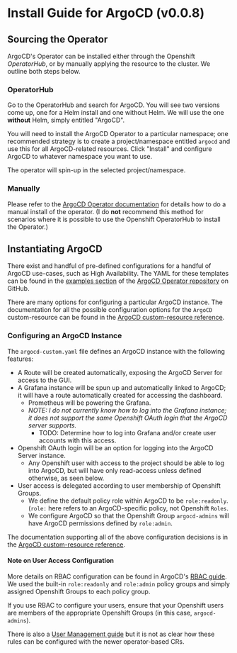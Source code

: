 # Install Guide for ArgoCD (v0.0.8)

## Sourcing the Operator

ArgoCD's Operator can be installed either through the Openshift *OperatorHub*, or by manually applying the resource to the cluster. We outline both steps below.

### OperatorHub

Go to the OperatorHub and search for ArgoCD. You will see two versions come up, one for a Helm install and one without Helm. We will use the one **without** Helm, simply entitled "ArgoCD".

You will need to install the ArgoCD Operator to a particular namespace; one recommended strategy is to create a project/namespace entitled `argocd` and use this for all ArgoCD-related resources. Click "Install" and configure ArgoCD to whatever namespace you want to use.

The operator will spin-up in the selected project/namespace.

### Manually

Please refer to the [ArgoCD Operator documentation](https://argocd-operator.readthedocs.io/en/latest/install/openshift/) for details how to do a manual install of the operator. (I do **not** recommend this method for scenarios where it is possible to use the Openshift OperatorHub to install the Operator.)

## Instantiating ArgoCD

There exist and handful of pre-defined configurations for a handful of ArgoCD use-cases, such as High Availability. The YAML for these templates can be found in the [examples section](https://github.com/argoproj-labs/argocd-operator/tree/master/examples) of the [ArgoCD Operator repository](https://github.com/argoproj-labs/argocd-operator) on GitHub.

There are many options for configuring a particular ArgoCD instance. The documentation for all the possible configuration options for the `ArgoCD` custom-resource can be found in the [ArgoCD custom-resource reference](https://argocd-operator.readthedocs.io/en/latest/reference/argocd/).

### Configuring an ArgoCD Instance

The `argocd-custom.yaml` file defines an ArgoCD instance with the following features:

- A Route will be created automatically, exposing the ArgoCD Server for access to the GUI.
- A Grafana instance will be spun up and automatically linked to ArgoCD; it will have a route automatically created for accessing the dashboard.
  - Prometheus will be powering the Grafana.
  - *NOTE: I do not currently know how to log into the Grafana instance; it does not support the same Openshift OAuth login that the ArgoCD server supports.*
    - TODO: Determine how to log into Grafana and/or create user accounts with this access.
- Openshift OAuth login will be an option for logging into the ArgoCD Server instance.
  - Any Openshift user with access to the project should be able to log into ArgoCD, but will have only read-access unless defined otherwise, as seen below.
- User access is delegated according to user membership of Openshift Groups.
  - We define the default policy role within ArgoCD to be `role:readonly`. (`role:` here refers to an ArgoCD-specific policy, not Openshift `Roles`.
  - We configure ArgoCD so that the Openshift Group `argocd-admins` will have ArgoCD permissions defined by `role:admin`.
  
The documentation supporting all of the above configuration decisions is in the [ArgoCD custom-resource reference](https://argocd-operator.readthedocs.io/en/latest/reference/argocd/).

#### Note on User Access Configuration

More details on RBAC configuration can be found in ArgoCD's [RBAC guide](https://github.com/argoproj/argo-cd/blob/master/docs/operator-manual/rbac.md). We used the built-in `role:readonly` and `role:admin` policy groups and simply assigned Openshift Groups to each policy group.

If you use RBAC to configure your users, ensure that your Openshift users are members of the appropriate Openshift Groups (in this case, `argocd-admins`).

There is also a [User Management guide](https://github.com/argoproj/argo-cd/blob/master/docs/operator-manual/user-management/index.md) but it is not as clear how these rules can be configured with the newer operator-based CRs.

